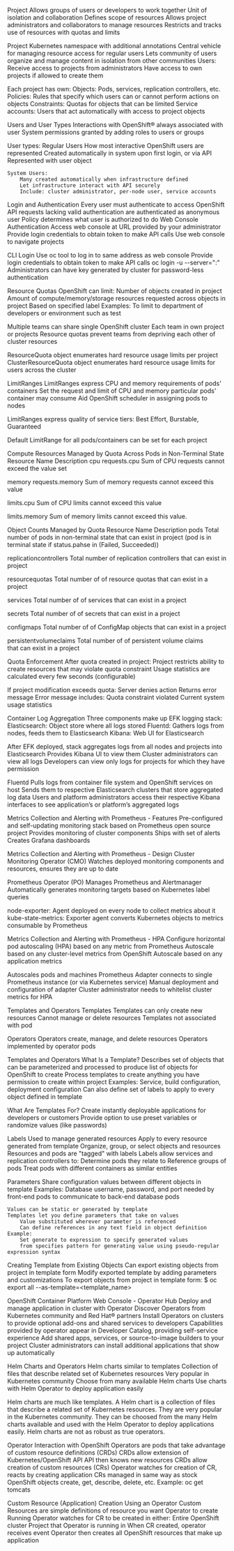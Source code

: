 Project
    Allows groups of users or developers to work together
    Unit of isolation and collaboration
    Defines scope of resources
    Allows project administrators and collaborators to manage resources
    Restricts and tracks use of resources with quotas and limits

Project
Kubernetes namespace with additional annotations
    Central vehicle for managing resource access for regular users
    Lets community of users organize and manage content in isolation from other communities
Users:
    Receive access to projects from administrators
    Have access to own projects if allowed to create them

Each project has own:
    Objects: Pods, services, replication controllers, etc.
    Policies: Rules that specify which users can or cannot perform actions on objects
    Constraints: Quotas for objects that can be limited
    Service accounts: Users that act automatically with access to project objects

Users and User Types
Interactions with OpenShift® always associated with user
    System permissions granted by adding roles to users or groups

User types:
    Regular Users
        How most interactive OpenShift users are represented
        Created automatically in system upon first login, or via API
        Represented with user object

    System Users:
        Many created automatically when infrastructure defined
        Let infrastructure interact with API securely
        Include: cluster administrator, per-node user, service accounts

Login and Authentication
    Every user must authenticate to access OpenShift
    API requests lacking valid authentication are authenticated as anonymous user
    Policy determines what user is authorized to do
Web Console Authentication
    Access web console at URL provided by your administrator
    Provide login credentials to obtain token to make API calls
    Use web console to navigate projects

CLI Login
    Use oc tool to log in to same address as web console
    Provide login credentials to obtain token to make API calls
        oc login -u <my-user-name> --server="<master-api-public-addr>:<master-public-port>"
    Administrators can have key generated by cluster for password-less authentication


Resource Quotas
OpenShift can limit:
    Number of objects created in project
    Amount of compute/memory/storage resources requested across objects in project
    Based on specified label
        Examples: To limit to department of developers or environment such as test

Multiple teams can share single OpenShift cluster
    Each team in own project or projects
    Resource quotas prevent teams from depriving each other of cluster resources
    
ResourceQuota object enumerates hard resource usage limits per project
ClusterResourceQuota object enumerates hard resource usage limits for users across the cluster


LimitRanges
LimitRanges express CPU and memory requirements of pods' containers
    Set the request and limit of CPU and memory particular pods' container may consume
    Aid OpenShift scheduler in assigning pods to nodes

LimitRanges express quality of service tiers:
    Best Effort, Burstable, Guaranteed

Default LimitRange for all pods/containers can be set for each project

Compute Resources Managed by Quota Across Pods in Non-Terminal State
Resource Name                   Description
cpu
requests.cpu                    Sum of CPU requests cannot exceed the value set

memory
requests.memory                 Sum of memory requests cannot exceed this value

limits.cpu                      Sum of CPU limits cannot exceed this value

limits.memory                   Sum of memory limits cannot exceed this value.


Object Counts Managed by Quota
Resource Name                   Description
pods                            Total number of pods in non-terminal state
                                that can exist in project (pod is in terminal
                                state if status.pahse in (Failed, Succeeded))

replicationcontrollers          Total number of replication controllers that
                                can exist in project

resourcequotas                  Total number of  of resource quotas that can 
                                exist in a project

services                        Total number of  of services that can 
                                exist in a project

secrets                         Total number of  of secrets that can 
                                exist in a project

configmaps                      Total number of  of ConfigMap objects that can 
                                exist in a project

persistentvolumeclaims          Total number of  of persistent volume claims  
                                that can exist in a project

Quota Enforcement
After quota created in project:
    Project restricts ability to create resources that may violate quota constraint
    Usage statistics are calculated every few seconds (configurable)

If project modification exceeds quota:
    Server denies action
    Returns error message
Error message includes:
    Quota constraint violated
    Current system usage statistics

Container Log Aggregation
Three components make up EFK logging stack:
    Elasticsearch: Object store where all logs stored
    Fluentd: Gathers logs from nodes, feeds them to Elasticsearch
    Kibana: Web UI for Elasticsearch

After EFK deployed, stack aggregates logs from all nodes and projects into Elasticsearch
    Provides Kibana UI to view them
Cluster administrators can view all logs
Developers can view only logs for projects for which they have permission

Fluentd
    Pulls logs from container file system and OpenShift services on host
    Sends them to respective Elasticsearch clusters that store aggregated log data
    Users and platform administrators access their respective Kibana interfaces to see application’s or platform’s aggregated logs

Metrics Collection and Alerting with Prometheus - Features
    Pre-configured and self-updating monitoring stack based on Prometheus open source project
    Provides monitoring of cluster components
    Ships with set of alerts
    Creates Grafana dashboards

Metrics Collection and Alerting with Prometheus - Design
Cluster Monitoring Operator (CMO)
    Watches deployed monitoring components and resources, ensures they are up to date

Prometheus Operator (PO)
    Manages Prometheus and Alertmanager
    Automatically generates monitoring targets based on Kubernetes label queries

node-exporter: Agent deployed on every node to collect metrics about it
kube-state-metrics: Exporter agent converts Kubernetes objects to metrics consumable by Prometheus

Metrics Collection and Alerting with Prometheus - HPA
Configure horizontal pod autoscaling (HPA) based on any metric from Prometheus
    Autoscale based on any cluster-level metrics from OpenShift
    Autoscale based on any application metrics

Autoscales pods and machines
    Prometheus Adapter connects to single Prometheus instance (or via Kubernetes service)
    Manual deployment and configuration of adapter
    Cluster administrator needs to whitelist cluster metrics for HPA

Templates and Operators
Templates
    Templates can only create new resources
        Cannot manage or delete resources
    Templates not associated with pod

Operators
    Operators create, manage, and delete resources
    Operators implemented by operator pods

Templates and Operators
What Is a Template?
    Describes set of objects that can be parameterized and processed to produce list of objects for OpenShift to create
    Process templates to create anything you have permission to create within project
        Examples: Service, build configuration, deployment configuration
    Can also define set of labels to apply to every object defined in template

What Are Templates For?
    Create instantly deployable applications for developers or customers
    Provide option to use preset variables or randomize values (like passwords)

Labels
    Used to manage generated resources
    Apply to every resource generated from template
    Organize, group, or select objects and resources
    Resources and pods are "tagged" with labels
    Labels allow services and replication controllers to:
        Determine pods they relate to
        Reference groups of pods
        Treat pods with different containers as similar entities

Parameters
    Share configuration values between different objects in template
        Examples: Database username, password, and port needed by front-end pods 
        to communicate to back-end database pods

    Values can be static or generated by template
    Templates let you define parameters that take on values
        Value substituted wherever parameter is referenced
        Can define references in any text field in object definition
    Example:
        Set generate to expression to specify generated values
        from specifies pattern for generating value using pseudo-regular expression syntax

Creating Template from Existing Objects
    Can export existing objects from project in template form
    Modify exported template by adding parameters and customizations
    To export objects from project in template form:
        $ oc export all --as-template=<template_name>

OpenShift Container Platform Web Console - Operator Hub
    Deploy and manage application in cluster with Operator
    Discover Operators from Kubernetes community and Red Hat® partners
    Install Operators on clusters to provide optional add-ons and shared services to developers
    Capabilities provided by operator appear in Developer Catalog, providing self-service experience
    Add shared apps, services, or source-to-image builders to your project
    Cluster administrators can install additional applications that show up automatically

Helm Charts and Operators
    Helm charts similar to templates
        Collection of files that describe related set of Kubernetes resources
    Very popular in Kubernetes community
    Choose from many available Helm charts
    Use charts with Helm Operator to deploy application easily

Helm charts are much like templates. A Helm chart is a collection of files that describe a related set of Kubernetes resources. They are very popular in the Kubernetes community. They can be choosed from the many Helm charts available and used with the Helm Operator to deploy applications easily. Helm charts are not as robust as true operators.

Operator Interaction with OpenShift
    Operators are pods that take advantage of custom resource definitions (CRDs)
    CRDs allow extension of Kubernetes/OpenShift API
        API then knows new resources
    CRDs allow creation of custom resources (CRs)
    Operator watches for creation of CR, reacts by creating application
    CRs managed in same way as stock OpenShift objects
        create, get, describe, delete, etc.
        Example:
            oc get tomcats

Custom Resource (Application) Creation Using an Operator
    Custom Resources are simple definitions of resource you want Operator to create
    Running Operator watches for CR to be created in either:
        Entire OpenShift cluster
        Project that Operator is running in
    When CR created, operator receives event
    Operator then creates all OpenShift resources that make up application

